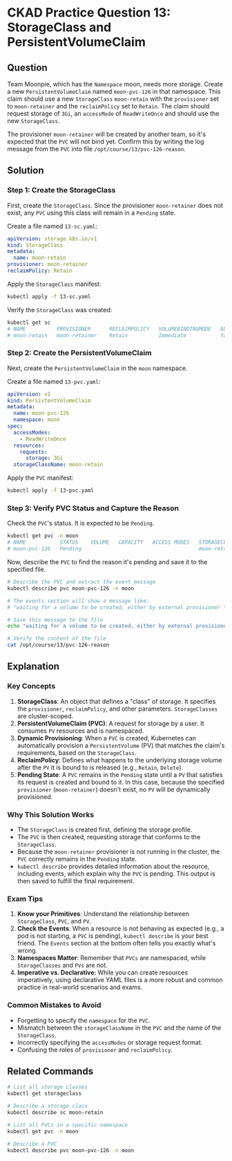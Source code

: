 # CKAD Practice Question 13: StorageClass and PersistentVolumeClaim

## Question
Team Moonpie, which has the `Namespace` moon, needs more storage. Create a new `PersistentVolumeClaim` named `moon-pvc-126` in that namespace. This claim should use a new `StorageClass` `moon-retain` with the `provisioner` set to `moon-retainer` and the `reclaimPolicy` set to `Retain`. The claim should request storage of `3Gi`, an `accessMode` of `ReadWriteOnce` and should use the new `StorageClass`.

The provisioner `moon-retainer` will be created by another team, so it's expected that the `PVC` will not bind yet. Confirm this by writing the log message from the `PVC` into file `/opt/course/13/pvc-126-reason`.

## Solution

### Step 1: Create the StorageClass
First, create the `StorageClass`. Since the provisioner `moon-retainer` does not exist, any `PVC` using this class will remain in a `Pending` state.

Create a file named `13-sc.yaml`:
```yaml
apiVersion: storage.k8s.io/v1
kind: StorageClass
metadata:
  name: moon-retain
provisioner: moon-retainer
reclaimPolicy: Retain
```

Apply the `StorageClass` manifest:
```bash
kubectl apply -f 13-sc.yaml
```

Verify the `StorageClass` was created:
```bash
kubectl get sc
# NAME          PROVISIONER      RECLAIMPOLICY   VOLUMEBINDINGMODE   ALLOWVOLUMEEXPANSION   AGE
# moon-retain   moon-retainer    Retain          Immediate           false                  5s
```

### Step 2: Create the PersistentVolumeClaim
Next, create the `PersistentVolumeClaim` in the `moon` namespace.

Create a file named `13-pvc.yaml`:
```yaml
apiVersion: v1
kind: PersistentVolumeClaim
metadata:
  name: moon-pvc-126
  namespace: moon
spec:
  accessModes:
    - ReadWriteOnce
  resources:
    requests:
      storage: 3Gi
  storageClassName: moon-retain
```

Apply the `PVC` manifest:
```bash
kubectl apply -f 13-pvc.yaml
```

### Step 3: Verify PVC Status and Capture the Reason
Check the `PVC`'s status. It is expected to be `Pending`.
```bash
kubectl get pvc -n moon
# NAME           STATUS    VOLUME   CAPACITY   ACCESS MODES   STORAGECLASS   AGE
# moon-pvc-126   Pending                                      moon-retain    15s
```

Now, describe the `PVC` to find the reason it's pending and save it to the specified file.
```bash
# Describe the PVC and extract the event message
kubectl describe pvc moon-pvc-126 -n moon

# The events section will show a message like:
# "waiting for a volume to be created, either by external provisioner \"moon-retainer\" or manually by system administrator"

# Save this message to the file
echo "waiting for a volume to be created, either by external provisioner \"moon-retainer\" or manually by system administrator" > /opt/course/13/pvc-126-reason

# Verify the content of the file
cat /opt/course/13/pvc-126-reason
```

## Explanation

### Key Concepts
1.  **StorageClass**: An object that defines a "class" of storage. It specifies the `provisioner`, `reclaimPolicy`, and other parameters. `StorageClasses` are cluster-scoped.
2.  **PersistentVolumeClaim (PVC)**: A request for storage by a user. It consumes `PV` resources and is namespaced.
3.  **Dynamic Provisioning**: When a `PVC` is created, Kubernetes can automatically provision a `PersistentVolume` (PV) that matches the claim's requirements, based on the `StorageClass`.
4.  **ReclaimPolicy**: Defines what happens to the underlying storage volume after the `PV` it is bound to is released (e.g., `Retain`, `Delete`).
5.  **Pending State**: A `PVC` remains in the `Pending` state until a `PV` that satisfies its request is created and bound to it. In this case, because the specified `provisioner` (`moon-retainer`) doesn't exist, no `PV` will be dynamically provisioned.

### Why This Solution Works
-   The `StorageClass` is created first, defining the storage profile.
-   The `PVC` is then created, requesting storage that conforms to the `StorageClass`.
-   Because the `moon-retainer` provisioner is not running in the cluster, the `PVC` correctly remains in the `Pending` state.
-   `kubectl describe` provides detailed information about the resource, including events, which explain why the `PVC` is pending. This output is then saved to fulfill the final requirement.

### Exam Tips
1.  **Know your Primitives**: Understand the relationship between `StorageClass`, `PVC`, and `PV`.
2.  **Check the Events**: When a resource is not behaving as expected (e.g., a pod is not starting, a `PVC` is pending), `kubectl describe` is your best friend. The `Events` section at the bottom often tells you exactly what's wrong.
3.  **Namespaces Matter**: Remember that `PVCs` are namespaced, while `StorageClasses` and `PVs` are not.
4.  **Imperative vs. Declarative**: While you can create resources imperatively, using declarative YAML files is a more robust and common practice in real-world scenarios and exams.

### Common Mistakes to Avoid
-   Forgetting to specify the `namespace` for the `PVC`.
-   Mismatch between the `storageClassName` in the `PVC` and the name of the `StorageClass`.
-   Incorrectly specifying the `accessModes` or storage request format.
-   Confusing the roles of `provisioner` and `reclaimPolicy`.

## Related Commands
```bash
# List all storage classes
kubectl get storageclass

# Describe a storage class
kubectl describe sc moon-retain

# List all PVCs in a specific namespace
kubectl get pvc -n moon

# Describe a PVC
kubectl describe pvc moon-pvc-126 -n moon
```
